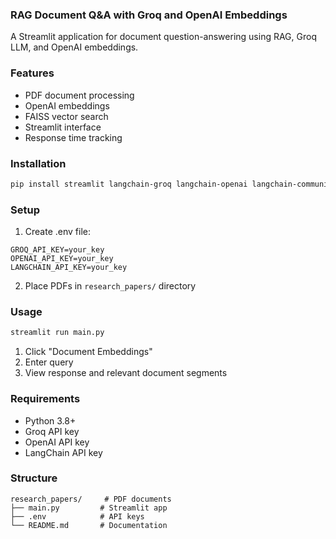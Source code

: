 ### RAG Document Q&A with Groq and OpenAI Embeddings

A Streamlit application for document question-answering using RAG, Groq LLM, and OpenAI embeddings.

### Features
- PDF document processing 
- OpenAI embeddings
- FAISS vector search
- Streamlit interface
- Response time tracking

### Installation
```bash
pip install streamlit langchain-groq langchain-openai langchain-community python-dotenv faiss-cpu PyPDF2
```

### Setup
1. Create .env file:
```
GROQ_API_KEY=your_key
OPENAI_API_KEY=your_key
LANGCHAIN_API_KEY=your_key
```

2. Place PDFs in `research_papers/` directory

### Usage
```bash
streamlit run main.py
```
1. Click "Document Embeddings"
2. Enter query
3. View response and relevant document segments

### Requirements
- Python 3.8+
- Groq API key
- OpenAI API key
- LangChain API key

### Structure
```
research_papers/     # PDF documents
├── main.py         # Streamlit app
├── .env            # API keys
└── README.md       # Documentation
```
